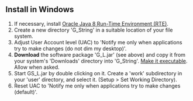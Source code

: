 ## Install in Windows

1. If necessary, install [Oracle Java 8 Run-Time Environment (RTE)](https://www.java.com/en/download/manual.jsp).
2. Create a new directory 'G_String' in a suitable location of your file system.
3. Adjust User Account level (UAC) to 'Notify me only when applications try to make changes (do not dim my desktop)'.
4. **Download** the software package 'G_L.jar' (see above) and copy it from your system's 'Downloads' directory into 'G_String'. [Make it executable](http://windowstipoftheday.blogspot.com/2005/10/setting-jar-file-association.html). Allow when asked.
5. Start GS_L.jar by double clicking on it. Create a 'work' subdirectory in your 'user' directory, and select it. (Setup > Set Working Directory).
6. Reset UAC to 'Notify me only when applications try to make changes (default)'.
